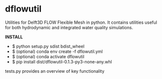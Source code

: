 # dflowutil
Utilities for Delft3D FLOW Flexible Mesh in python. It contains 
utilities useful for both hydrodynamic and integrated water quality simulations.

**INSTALL**
* $ python setup.py sdist bdist_wheel
* $ (optional) conda env create -f dflowutil.yml
* $ (optional) conda activate dflowutil
* $ pip install dist/dflowutil-0.1.3-py3-none-any.whl
 
tests.py provides an overview of key functionality
